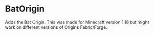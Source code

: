 # BatOrigin
Adds the Bat Origin. This was made for Minecraft version 1.18 but might work on different versions of Origins Fabric/Forge.
